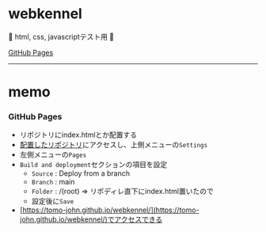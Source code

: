 # webkennel

:dog: html, css, javascriptテスト用 :dog:

[GitHub Pages](https://tomo-john.github.io/webkennel/index.html)

---

# memo

### GitHub Pages

- リポジトリにindex.htmlとか配置する
- [配置したリポジトリ](https://github.com/tomo-john/webkennel)にアクセスし、上側メニューの`Settings`
- 左側メニューの`Pages`
- `Build and deployment`セクションの項目を設定
  - `Source` : Deploy from a branch
  - `Branch` : main
  - `Folder` : /(root) => リポディレ直下にindex.html置いたので
  - 設定後に`Save`
- [https://tomo-john.github.io/webkennel/](https://tomo-john.github.io/webkennel/)でアクセスできる

